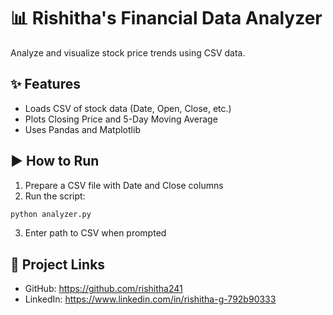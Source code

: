 # 📊 Rishitha's Financial Data Analyzer

Analyze and visualize stock price trends using CSV data.

## ✨ Features
- Loads CSV of stock data (Date, Open, Close, etc.)
- Plots Closing Price and 5-Day Moving Average
- Uses Pandas and Matplotlib

## ▶️ How to Run
1. Prepare a CSV file with Date and Close columns
2. Run the script:
```bash
python analyzer.py
```

3. Enter path to CSV when prompted

## 📌 Project Links
- GitHub: https://github.com/rishitha241
- LinkedIn: https://www.linkedin.com/in/rishitha-g-792b90333
  

